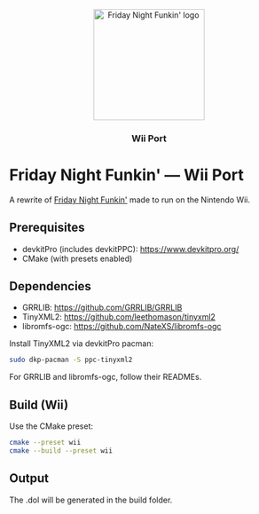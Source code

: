 <div align="center">
  <img src="https://web.archive.org/web/20240422141350/https://upload.wikimedia.org/wikipedia/commons/d/d7/FNF-Logo.svg" width="200" alt="Friday Night Funkin' logo" />
  <h3>Wii Port</h3>
</div>

# Friday Night Funkin' — Wii Port

A rewrite of <a href="https://github.com/FunkinCrew/Funkin">Friday Night Funkin'</a> made to run on the Nintendo Wii.

## Prerequisites
- devkitPro (includes devkitPPC): https://www.devkitpro.org/
- CMake (with presets enabled)

## Dependencies
- GRRLIB: https://github.com/GRRLIB/GRRLIB
- TinyXML2: https://github.com/leethomason/tinyxml2
- libromfs-ogc: https://github.com/NateXS/libromfs-ogc

Install TinyXML2 via devkitPro pacman:
```bash
sudo dkp-pacman -S ppc-tinyxml2
```

For GRRLIB and libromfs-ogc, follow their READMEs.


## Build (Wii)
Use the CMake preset:
```bash
cmake --preset wii
cmake --build --preset wii
```

## Output
The .dol will be generated in the build folder.